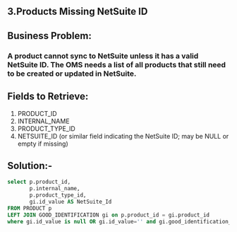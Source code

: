 ## 3.Products Missing NetSuite ID
## Business Problem:
### A product cannot sync to NetSuite unless it has a valid NetSuite ID. The OMS needs a list of all products that still need to be created or updated in NetSuite.

## Fields to Retrieve:

1. PRODUCT_ID
2. INTERNAL_NAME
3. PRODUCT_TYPE_ID
4. NETSUITE_ID (or similar field indicating the NetSuite ID; may be NULL or empty if missing)

## Solution:-

```sql
select p.product_id,
       p.internal_name,
       p.product_type_id,
       gi.id_value AS NetSuite_Id
FROM PRODUCT p
LEFT JOIN GOOD_IDENTIFICATION gi on p.product_id = gi.product_id 
where gi.id_value is null OR gi.id_value='' and gi.good_identification_type_id='ERP_ID';

```
